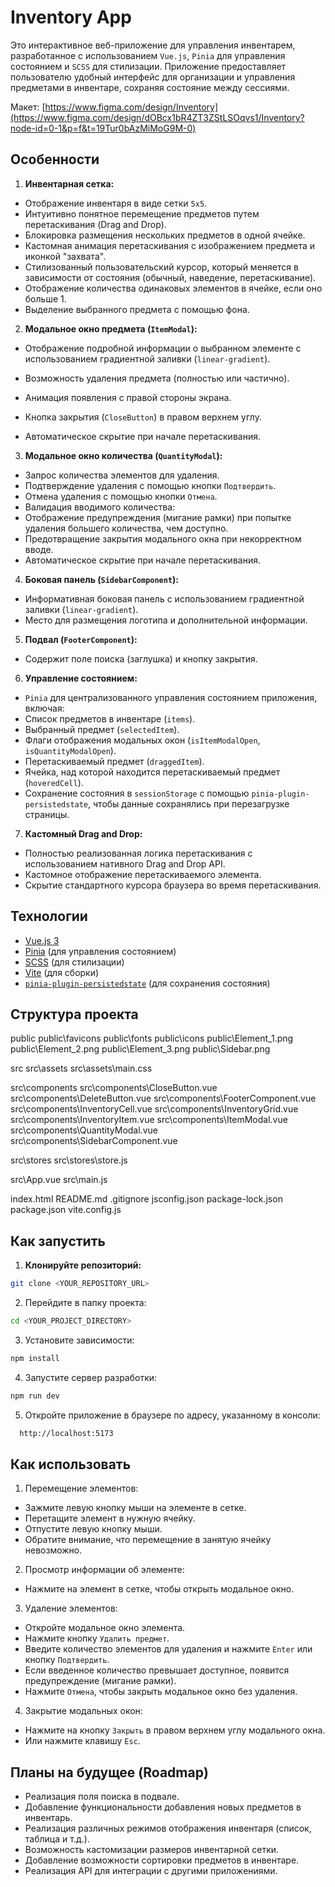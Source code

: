 # Inventory App

Это интерактивное веб-приложение для управления инвентарем, разработанное с использованием `Vue.js`, `Pinia` для управления состоянием и `SCSS` для стилизации. Приложение предоставляет пользователю удобный интерфейс для организации и управления предметами в инвентаре, сохраняя состояние между сессиями.

Макет: 
[https://www.figma.com/design/Inventory](https://www.figma.com/design/dOBcx1bR4ZT3ZStLSOqvs1/Inventory?node-id=0-1&p=f&t=19Tur0bAzMiMoG9M-0)

## Особенности

1.  **Инвентарная сетка:**

- Отображение инвентаря в виде сетки `5x5`.
- Интуитивно понятное перемещение предметов путем перетаскивания (Drag and Drop).
- Блокировка размещения нескольких предметов в одной ячейке.
- Кастомная анимация перетаскивания с изображением предмета и иконкой "захвата".
- Стилизованный пользовательский курсор, который меняется в зависимости от состояния (обычный, наведение, перетаскивание).
- Отображение количества одинаковых элементов в ячейке, если оно больше 1.
- Выделение выбранного предмета с помощью фона.

2.  **Модальное окно предмета (`ItemModal`):**

- Отображение подробной информации о выбранном элементе с использованием градиентной заливки (`linear-gradient`).
- Возможность удаления предмета (полностью или частично).
- Анимация появления с правой стороны экрана.
- Кнопка закрытия (`CloseButton`) в правом верхнем углу.

- Автоматическое скрытие при начале перетаскивания.

3.  **Модальное окно количества (`QuantityModal`):**

- Запрос количества элементов для удаления.
- Подтверждение удаления с помощью кнопки `Подтвердить`.
- Отмена удаления с помощью кнопки `Отмена`.
- Валидация вводимого количества:
- Отображение предупреждения (мигание рамки) при попытке удаления большего количества, чем доступно.
- Предотвращение закрытия модального окна при некорректном вводе.
- Автоматическое скрытие при начале перетаскивания.

4.  **Боковая панель (`SidebarComponent`):**

- Информативная боковая панель с использованием градиентной заливки (`linear-gradient`).
- Место для размещения логотипа и дополнительной информации.

5.  **Подвал (`FooterComponent`):**

- Содержит поле поиска (заглушка) и кнопку закрытия.

6.  **Управление состоянием:**

- `Pinia` для централизованного управления состоянием приложения, включая:
- Список предметов в инвентаре (`items`).
- Выбранный предмет (`selectedItem`).
- Флаги отображения модальных окон (`isItemModalOpen`, `isQuantityModalOpen`).
- Перетаскиваемый предмет (`draggedItem`).
- Ячейка, над которой находится перетаскиваемый предмет (`hoveredCell`).
- Сохранение состояния в `sessionStorage` с помощью `pinia-plugin-persistedstate`, чтобы данные сохранялись при перезагрузке страницы.

7.  **Кастомный Drag and Drop:**

- Полностью реализованная логика перетаскивания с использованием нативного Drag and Drop API.
- Кастомное отображение перетаскиваемого элемента.
- Скрытие стандартного курсора браузера во время перетаскивания.

## Технологии

- [Vue.js 3](https://vuejs.org/)
- [Pinia](https://pinia.vuejs.org/) (для управления состоянием)
- [SCSS](https://sass-lang.com/) (для стилизации)
- [Vite](https://vitejs.dev/) (для сборки)
- [`pinia-plugin-persistedstate`](https://github.com/prazdevs/pinia-plugin-persistedstate) (для сохранения состояния)

## Структура проекта

public
public\favicons
public\fonts
public\icons
public\Element_1.png
public\Element_2.png
public\Element_3.png
public\Sidebar.png

src
src\assets
src\assets\main.css

src\components
src\components\CloseButton.vue
src\components\DeleteButton.vue
src\components\FooterComponent.vue
src\components\InventoryCell.vue
src\components\InventoryGrid.vue
src\components\InventoryItem.vue
src\components\ItemModal.vue
src\components\QuantityModal.vue
src\components\SidebarComponent.vue

src\stores
src\stores\store.js

src\App.vue
src\main.js

index.html
README.md
.gitignore
jsconfig.json
package-lock.json
package.json
vite.config.js

## Как запустить

1.  **Клонируйте репозиторий:**

```bash
git clone <YOUR_REPOSITORY_URL>
```

2. Перейдите в папку проекта:

```bash
cd <YOUR_PROJECT_DIRECTORY>
```

3. Установите зависимости:

```bash
npm install
```

4. Запустите сервер разработки:

```bash
npm run dev
```

5. Откройте приложение в браузере по адресу, указанному в консоли:

```bash
  http://localhost:5173
```

## Как использовать

1. Перемещение элементов:

- Зажмите левую кнопку мыши на элементе в сетке.
- Перетащите элемент в нужную ячейку.
- Отпустите левую кнопку мыши.
- Обратите внимание, что перемещение в занятую ячейку невозможно.

2. Просмотр информации об элементе:

- Нажмите на элемент в сетке, чтобы открыть модальное окно.

3. Удаление элементов:

- Откройте модальное окно элемента.
- Нажмите кнопку `Удалить предмет`.
- Введите количество элементов для удаления и нажмите `Enter` или кнопку `Подтвердить`.
- Если введенное количество превышает доступное, появится предупреждение (мигание рамки).
- Нажмите `Отмена`, чтобы закрыть модальное окно без удаления.

4. Закрытие модальных окон:

- Нажмите на кнопку `Закрыть` в правом верхнем углу модального окна.
- Или нажмите клавишу `Esc`.

## Планы на будущее (Roadmap)

- Реализация поля поиска в подвале.
- Добавление функциональности добавления новых предметов в инвентарь.
- Реализация различных режимов отображения инвентаря (список, таблица и т.д.).
- Возможность кастомизации размеров инвентарной сетки.
- Добавление возможности сортировки предметов в инвентаре.
- Реализация API для интеграции с другими приложениями.
